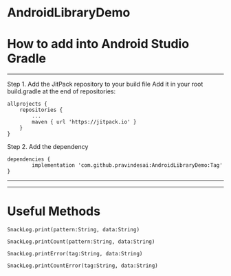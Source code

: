 # AndroidLibraryDemo

# How to add into Android Studio Gradle
***
Step 1. Add the JitPack repository to your build file
Add it in your root build.gradle  at the end of repositories:

    allprojects {
    	repositories {
    		...
    		maven { url 'https://jitpack.io' }
    	}
    }
Step 2. Add the dependency

	dependencies {
	        implementation 'com.github.pravindesai:AndroidLibraryDemo:Tag'
	}
	
****
****
 # Useful Methods
    
    SnackLog.print(pattern:String, data:String)

    SnackLog.printCount(pattern:String, data:String)
    
    SnackLog.printError(tag:String, data:String)
    
    SnackLog.printCountError(tag:String, data:String)
